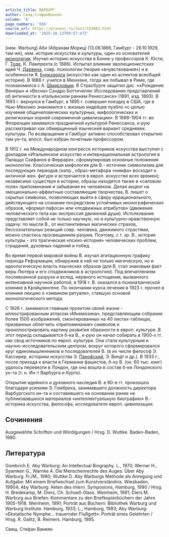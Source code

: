 ```yaml
---
article_title: ВАРБУРГ
author: Свящ.СтефанВанеян
volume: '6'
page_numbers: '556'
source_url: https://pravenc.ru/text/154083.html
downloaded_at: '2025-10-13T09:57:47Z'
---
```


[нем. Warburg] Аби (Абрахам Мориц) (13.06.1866, Гамбург - 26.10.1929, там же), нем. историк искусства и культуры, один из основателей [иконологии](https://pravenc.ru/text/иконологии.html). Изучал историю искусства в Бонне у профессоров К. Юсти, Г. [Тоде](https://pravenc.ru/text/Тоде.html), К. Лампрехта (с 1886). Испытал влияние эволюционистских идей Ч. [Дарвина](https://pravenc.ru/text/Дарвина.html), совр. психологии (теория «вчувствования») и в особенности Я. [Буркхардта](https://pravenc.ru/text/Буркхардта.html) (искусство как один из аспектов всеобщей истории). В 1888 г. учился в Мюнхене, тогда же побывал в Риме, где познакомился с А. [Шмарзовым](https://pravenc.ru/text/Шмарзовым.html). В Страсбурге защитил дис. ««Рождение Венеры» и «Весна» Сандро Боттичелли: Исследование представлений об античности в итальянском раннем Ренессансе» (1891, изд. 1893). В 1893 г. вернулся в Гамбург, в 1895 г. совершил поездку в США, где в Нью-Мексико знакомился с жизнью индейцев пуэбло «с целью изучения общечеловеческих культурных, мифологических и религиозных корней современной цивилизации». В 1898-1904 гг. во Флоренции занимался праздничной культурой Ренессанса, к-рую рассматривал как обмирщенный языческий вариант средневек. культуры. По возвращении в Гамбург активно способствовал открытию там ун-та, впосл. был избран почетным профессором.

В 1912 г. на Международном конгрессе историков искусства выступил с докладом «Итальянское искусство и интернациональная астрология в Палаццо Скифаноя в Ферраре», сформулировав основные положения иконологии. Классическая мифология для В.- источник символизма для последующих периодов (напр., образ-метафора «нимфа» восходит к античной жен. фигуре и встречается в европ. искусстве всех времен); независимо существуя в истории, образы находятся также в «силовом поле» припоминания и забывания их человеком. Делая акцент на эмоционально-аффектные составляющие творчества, В. пишет о скрытых символах, позволяющих выйти в сферу иррационального, действующего на сознание посредством устойчивых иконографических образов, «формул пафоса» или «подвижных атрибутов» (движение человеческого тела как экспрессия движений души). Истолкование представляет собой не только научную, но и культурно-нравственную задачу: по мысли В., от инстинктивных магических страхов, бессознательных реакций совр. человека, движимого страстями, можно спастись просвещением разума. Поэтому, с т. зр. В., история культуры - это трагическая «психо-история» человеческих проблем, страданий, духовных падений и побед.

Во время первой мировой войны В. изучал агитационную графику периода Реформации, обнаружив в ней не только магическую, но и идеологическую власть языческих образов (для В. стал знаковым факт веры Лютера и его сподвижников в астрологию). Под впечатлением послевоенной разрухи и вслед. нервного истощения, вызванного интенсивной научной работой, в 1918 г. В. оказался в психиатрической клинике в Кройцлингене. По окончании курса лечения в 1923 г. прочел в клинике лекцию о «змеином ритуале», ставшую основой иконологического метода.

С 1926 г. занимался главным проектом своей жизни - иллюстрированным атласом «Мнемозина», представляющим собрание более 1500 изображений, смонтированных на 40 листах-таблицах, призванных облегчить «припоминание» символов и проиллюстрировать картину развития образности в европ. культуре. В этот период складывается б-ка В., к-рую он начал собирать в 1900-х гг. как свод источников по европ. культуре. Она стала культурным и научно-исследовательским центром, вокруг которого сформировался круг единомышленников и последователей В. (в их числе философ Э. Кассирер, историки искусства Э. [Панофский](https://pravenc.ru/text/Панофский.html), Э. Виндт и др.). В 1933 г., после прихода к власти в Германии фашистов, б-ку В. (ок. 60 тыс. книг) удалось перевезти в Лондон, где она вошла в состав б-ки Лондонского ун-та (т. н. Ин-т Варбурга и Курто).

Открытие идейного и духовного наследия В. в 60-е гг. произошло благодаря усилиям Э. Гомбриха, занимавшего должность директора Варбургского ин-та и составившего на основании ранее не публиковавшихся материалов «интеллектуальную биографию» В.- историка искусства, философа, исследователя европ. цивилизации.

## Сочинения

Ausgewählte Schriften und Wiirdigungen / Hrsg. D. Wuttke. Baden-Baden, 1980.

## Литература

Gombrich E. Aby Warburg: An Intellectual Biography. L., 1970; Werner H., Syamken G., Warnke A. Die Menschenrechte des Auges: Über Aby Warburg. Fr./M., 1980; Wuttke D. Aby Warburgs Methode als Anregung und Aufgabe: Mit einem Briefwechsel zum Kunstverständnis. Wiesbaden, 19904; Aby Warburg: Akten des intern. Symposions, Hamburg, 1990 / Hrsg. H. Bredekamp, M. Diers, Ch. Schoell-Glass. Weinheim, 1991; Diers M. Warburg aus Briefen: Kommentare zu den Briefkopierbüchern der Jahre 1905-1918. Weinheim, 1991; Porträt aus Büchern: Bibliothek Warburg und Warburg Institute. Hamburg, 1933; L.; Hamburg, 1993; Aby Warburg: «Ekstatische Nymphe… trauernder Flußgott»: Porträt eines Gelehrten / Hrsg. R. Galitz, B. Reimers. Hamburg, 1995.

Свящ.  Стефан   Ванеян
